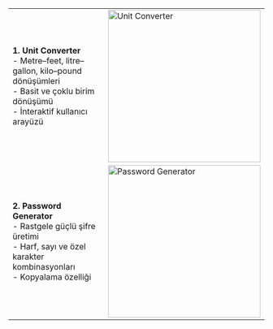 <table>
  <tr>
    <td>
      <strong>1. Unit Converter</strong><br>
      - Metre–feet, litre–gallon, kilo–pound dönüşümleri<br>
      - Basit ve çoklu birim dönüşümü<br>
      - İnteraktif kullanıcı arayüzü
    </td>
    <td>
      <img src="https://github.com/user-attachments/assets/9a267c1a-0137-43be-80e5-63fda2428856" width="300" alt="Unit Converter">
    </td>
  </tr>
  <tr>
    <td>
      <strong>2. Password Generator</strong><br>
      - Rastgele güçlü şifre üretimi<br>
      - Harf, sayı ve özel karakter kombinasyonları<br>
      - Kopyalama özelliği
    </td>
    <td>
      <img src="https://github.com/user-attachments/assets/c93f962f-013d-4aa1-8e03-683f15d1bf16" width="300" alt="Password Generator">
    </td>

